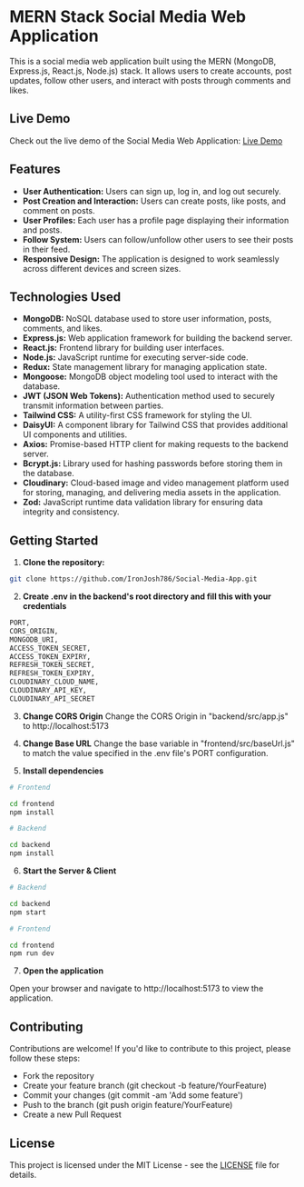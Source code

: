 # MERN Stack Social Media Web Application

This is a social media web application built using the MERN (MongoDB, Express.js, React.js, Node.js) stack. It allows users to create accounts, post updates, follow other users, and interact with posts through comments and likes.

## Live Demo

Check out the live demo of the Social Media Web Application: [Live Demo](https://frontend-production-391c.up.railway.app/)

## Features

- **User Authentication:** Users can sign up, log in, and log out securely.
- **Post Creation and Interaction:** Users can create posts, like posts, and comment on posts.
- **User Profiles:** Each user has a profile page displaying their information and posts.
- **Follow System:** Users can follow/unfollow other users to see their posts in their feed.
- **Responsive Design:** The application is designed to work seamlessly across different devices and screen sizes.

## Technologies Used

- **MongoDB:** NoSQL database used to store user information, posts, comments, and likes.
- **Express.js:** Web application framework for building the backend server.
- **React.js:** Frontend library for building user interfaces.
- **Node.js:** JavaScript runtime for executing server-side code.
- **Redux:** State management library for managing application state.
- **Mongoose:** MongoDB object modeling tool used to interact with the database.
- **JWT (JSON Web Tokens):** Authentication method used to securely transmit information between parties.
- **Tailwind CSS:** A utility-first CSS framework for styling the UI.
- **DaisyUI:** A component library for Tailwind CSS that provides additional UI components and utilities.
- **Axios:** Promise-based HTTP client for making requests to the backend server.
- **Bcrypt.js:** Library used for hashing passwords before storing them in the database.
- **Cloudinary:** Cloud-based image and video management platform used for storing, managing, and delivering media assets in the application.
- **Zod:** JavaScript runtime data validation library for ensuring data integrity and consistency.

## Getting Started

1. **Clone the repository:**

```bash
git clone https://github.com/IronJosh786/Social-Media-App.git
```

2. **Create .env in the backend's root directory and fill this with your credentials**

```bash
PORT,
CORS_ORIGIN,
MONGODB_URI,
ACCESS_TOKEN_SECRET,
ACCESS_TOKEN_EXPIRY,
REFRESH_TOKEN_SECRET,
REFRESH_TOKEN_EXPIRY,
CLOUDINARY_CLOUD_NAME,
CLOUDINARY_API_KEY,
CLOUDINARY_API_SECRET
```

3. **Change CORS Origin**
   Change the CORS Origin in "backend/src/app.js" to http://localhost:5173

4. **Change Base URL**
   Change the base variable in "frontend/src/baseUrl.js" to match the value specified in the .env file's PORT configuration.

5. **Install dependencies**

```bash
# Frontend

cd frontend
npm install

# Backend

cd backend
npm install
```

6. **Start the Server & Client**

```bash
# Backend

cd backend
npm start

# Frontend

cd frontend
npm run dev
```

7. **Open the application**

Open your browser and navigate to http://localhost:5173 to view the application.

## Contributing

Contributions are welcome! If you'd like to contribute to this project, please follow these steps:

- Fork the repository
- Create your feature branch (git checkout -b feature/YourFeature)
- Commit your changes (git commit -am 'Add some feature')
- Push to the branch (git push origin feature/YourFeature)
- Create a new Pull Request

## License

This project is licensed under the MIT License - see the [LICENSE](./LICENSE) file for details.

